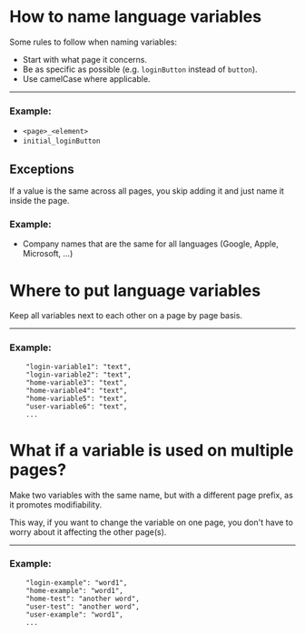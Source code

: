 # How to name language variables

Some rules to follow when naming variables:
 - Start with what page it concerns.
 - Be as specific as possible (e.g. `loginButton` instead of `button`).
 - Use camelCase where applicable.

---
### Example:

* `<page>_<element>`
* `initial_loginButton`

## Exceptions

If a value is the same across all pages, you skip adding it and just name it inside the page.

### Example:

- Company names that are the same for all languages (Google, Apple, Microsoft, ...)

# Where to put language variables

Keep all variables next to each other on a page by page basis.

---

### Example:
```
    "login-variable1": "text",
    "login-variable2": "text",
    "home-variable3": "text",
    "home-variable4": "text",
    "home-variable5": "text",
    "user-variable6": "text",
    ...
```

# What if a variable is used on multiple pages?

Make two variables with the same name, but with a different page prefix, as it promotes modifiability.

This way, if you want to change the variable on one page, you don't have to worry about it affecting the other page(s).

---

### Example:
```
    "login-example": "word1",
    "home-example": "word1",
    "home-test": "another word",
    "user-test": "another word",
    "user-example": "word1",
    ...
```